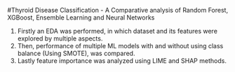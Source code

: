 #Thyroid Disease Classification - A Comparative analysis of Random Forest, XGBoost, Ensemble Learning and Neural Networks

1. Firstly an EDA was performed, in which dataset and its features were explored by multiple aspects.
2. Then, performance of multiple ML models with and without using class balance (Using SMOTE), was compared.
3. Lastly feature importance was analyzed using LIME and SHAP methods.
